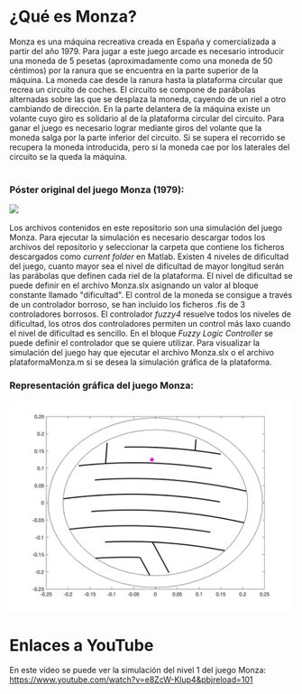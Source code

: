 # ¿Qué es Monza?
Monza es una máquina recreativa creada en España y comercializada a partir del año 1979. Para jugar a este juego arcade es necesario introducir una moneda de 5 pesetas (aproximadamente como una moneda de 50 céntimos) por la ranura que se encuentra en la parte superior de la máquina. La moneda cae desde la ranura hasta la plataforma circular que recrea un circuito de coches. El circuito se compone de parábolas alternadas sobre las que se desplaza la moneda, cayendo de un riel a otro cambiando de dirección. En la parte delantera de la máquina existe un volante cuyo giro es solidario al de la plataforma circular del circuito. Para ganar el juego es necesario lograr mediante giros del volante que la moneda salga por la parte inferior del circuito. Si se supera el recorrido se recupera la moneda introducida, pero si la moneda cae por los laterales del circuito se la queda la máquina. <br />
<br/>
### Póster original del juego Monza (1979): <br />
<img src="images/poster.png" width="500">

Los archivos contenidos en este repositorio son una simulación del juego Monza. Para ejecutar la simulación es necesario descargar todos los archivos del repositorio y seleccionar la carpeta que contiene los ficheros descargados como *current folder* en Matlab. Existen 4 niveles de dificultad del juego, cuanto mayor sea el nivel de dificultad de mayor longitud serán las parábolas que definen cada riel de la plataforma. El nivel de dificultad se puede definir en el archivo Monza.slx asignando un valor al bloque constante llamado "dificultad". El control de la moneda se consigue a través de un controlador borroso, se han incluido los ficheros .fis de 3 controladores borrosos. El controlador *fuzzy4* resuelve todos los niveles de dificultad, los otros dos controladores permiten un control más laxo cuando el nivel de dificultad es sencillo. En el bloque *Fuzzy Logic Controller* se puede definir el controlador que se quiere utilizar. Para visualizar la simulación del juego hay que ejecutar el archivo Monza.slx o el archivo plataformaMonza.m si se desea la simulación gráfica de la plataforma.

### Representación gráfica del juego Monza: <br />
<img src="images/wtfIsMonza.png" width="500">

# Enlaces a YouTube
En este vídeo se puede ver la simulación del nivel 1 del juego Monza: <br />
https://www.youtube.com/watch?v=e8ZcW-Klup4&pbjreload=101
